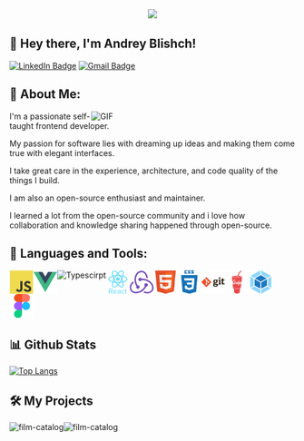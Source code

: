 <div id="header" align="center">
  <img src="https://media.giphy.com/media/3kPDmoWdBpQPNhCnUG/giphy.gif" width="100"/>
</div>

## 👋 Hey there, I'm Andrey Blishch!
<a href="https://www.linkedin.com/in/andrew-blishch" target="_blank"><img src="https://img.shields.io/badge/LinkedIn-blue?style=for-the-badge&logo=linkedin&logoColor=white" alt="LinkedIn Badge"/></a>
<a href="mailto:blishch.andrew@gmail.com" target="_blank"><img src="https://img.shields.io/badge/blishch.andrew@gmail.com-red?style=for-the-badge&logo=gmail&logoColor=white" alt="Gmail Badge"/></a>

## 🧐 About Me:
<img align="right" alt="GIF" src="https://raw.githubusercontent.com/rahul-jha98/rahul-jha98/main/techstack.gif" width="360px"/>
<p>I'm a passionate self-taught frontend developer.</p>
<p>My passion for software lies with dreaming up ideas and making them come true with elegant interfaces.</p>
<p>I take great care in the experience, architecture, and code quality of the things I build.</p>
<p>I am also an open-source enthusiast and maintainer.</p>
<p>I learned a lot from the open-source community and i love how collaboration and knowledge sharing happened through open-source.</p>   

## 🔨 Languages and Tools:
<a href="https://developer.mozilla.org/en-US/docs/Web/JavaScript" target="_blank"> <img align="left" alt="JavaScript" height ="42px" src="https://github.com/devicons/devicon/blob/master/icons/javascript/javascript-original.svg"> </a>
<a href="https://https://vuejs.org/" target="_blank"><img align="left" alt="Vue" height ="42px" src="https://github.com/devicons/devicon/blob/master/icons/vuejs/vuejs-original.svg"></a>
<a href="https://www.typescriptlang.org/" target="_blank"><img align="left" alt="Typescirpt" height ="42px" src="https://raw.githubusercontent.com/rahul-jha98/github_readme_icons/main/language_and_tools/square/typescript/typescript.svg"></a>
<a href="https://reactjs.org/" target="_blank"> <img align="left" alt="React" height ="42px" src="https://github.com/devicons/devicon/blob/master/icons/react/react-original-wordmark.svg"></a>
<a href="https://redux.js.org/" target="_blank"> <img align="left" alt="Redux" height ="42px" src="https://github.com/devicons/devicon/blob/master/icons/redux/redux-original.svg"></a>
<a href="https://https://html.com/" target="_blank"><img align="left" alt="html" height ="42px" src="https://github.com/devicons/devicon/blob/master/icons/html5/html5-original.svg"></a>
<a href="https://https://www.w3.org/Style/CSS/Overview.en.html/" target="_blank"><img align="left" alt="CSS" height ="42px" src="https://github.com/devicons/devicon/blob/master/icons/css3/css3-plain-wordmark.svg"></a>
<a href="https://git-scm.com/" target="_blank"> <img src="https://github.com/devicons/devicon/blob/master/icons/git/git-original-wordmark.svg" align="left" alt="git" height='42px'/> </a>
<a href="https://gulpjs.com/" target="_blank"> <img src="https://github.com/devicons/devicon/blob/master/icons/gulp/gulp-plain.svg" align="left" alt="gulp" height='42px'/> </a>
<a href="https://webpack.js.org" target="_blank"> <img src="https://github.com/devicons/devicon/blob/master/icons/webpack/webpack-original.svg" align="left" alt="webpack" height='42px'/> </a>
<a href="https://www.figma.com/" target="_blank"> <img src="https://github.com/devicons/devicon/blob/master/icons/figma/figma-original.svg" alt="figma" height='42px'/> </a>

## 📊 Github Stats
[![Top Langs](https://github-readme-stats.vercel.app/api/top-langs/?username=andrew-soldat&layout=compact&theme=vision-friendly-dark)](https://github.com/anuraghazra/github-readme-stats)

## 🛠️ My Projects
<a href="https://andrew-soldat.github.io/film-catalog/#/" target="_blank"> <img alt="film-catalog" src="https://andrew-soldat.github.io/film-catalog/assets/img/logo.svg" height="68" align="left"> </a>
<a href="https://andrew-soldat.github.io/english-for-kids/#/" target="_blank"> <img alt="film-catalog" src="https://andrew-soldat.github.io/english-for-kids/favicon.ico" height="68" align="left"> </a>
